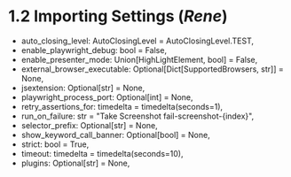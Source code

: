 # 1.2 Importing Settings 										(*Rene*)

- auto_closing_level: AutoClosingLevel = AutoClosingLevel.TEST,
- enable_playwright_debug: bool = False,
- enable_presenter_mode: Union[HighLightElement, bool] = False,
- external_browser_executable: Optional[Dict[SupportedBrowsers, str]] = None,
- jsextension: Optional[str] = None,
- playwright_process_port: Optional[int] = None,
- retry_assertions_for: timedelta = timedelta(seconds=1),
- run_on_failure: str = "Take Screenshot  fail-screenshot-{index}",
- selector_prefix: Optional[str] = None,
- show_keyword_call_banner: Optional[bool] = None,
- strict: bool = True,
- timeout: timedelta = timedelta(seconds=10),
- plugins: Optional[str] = None,